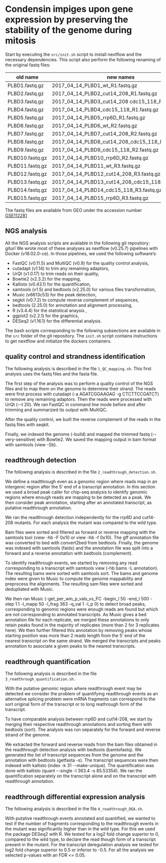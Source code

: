 # Condensin impiges upon gene expression by preserving the stability of the genome during mitosis

Start by executing the `src/init.sh` script to install nextflow and the
necessary dependencies. This script also perform the following renaming of the
original fastq files:

|old name        | new names                                           |
|----------------|-----------------------------------------------------|
|PLBD1.fastq.gz	| 2017_04_14_PLBD1_wt_R1.fastq.gz                      |
|PLBD2.fastq.gz	| 2017_04_14_PLBD2_cut14_208_R1.fastq.gz               |
|PLBD3.fastq.gz	| 2017_04_14_PLBD3_cut14_208 cdc15_118_R1.fastq.gz     |
|PLBD4.fastq.gz	| 2017_04_14_PLBD4_cdc15_118_R1.fastq.gz               |
|PLBD5.fastq.gz	| 2017_04_14_PLBD5_rrp6D_R1.fastq.gz                   |
|PLBD6.fastq.gz	| 2017_04_14_PLBD6_wt_R2.fastq.gz                      |
|PLBD7.fastq.gz	| 2017_04_14_PLBD7_cut14_208_R2.fastq.gz               |
|PLBD8.fastq.gz	| 2017_04_14_PLBD8_cut14_208_cdc15_118_R2.fastq.gz     |
|PLBD9.fastq.gz	| 2017_04_14_PLBD9_cdc15_118_R2.fastq.gz               |
|PLBD10.fastq.gz	| 2017_04_14_PLBD10_rrp6D_R2.fastq.gz                |
|PLBD11.fastq.gz	| 2017_04_14_PLBD11_wt_R3.fastq.gz                   |
|PLBD12.fastq.gz	| 2017_04_14_PLBD12_cut14_208_R3.fastq.gz            |
|PLBD13.fastq.gz	| 2017_04_14_PLBD13_cut14_208_cdc15_118_R3.fastq.gz  |
|PLBD14.fastq.gz	| 2017_04_14_PLBD14_cdc15_118_R3.fastq.gz            |
|PLBD15.fastq.gz	| 2017_04_14_PLBD15_rrp6D_R3.fastq.gz                |

The fastq files are available from GEO under the accession number [GSE112281](https://www.ncbi.nlm.nih.gov/geo/query/acc.cgi?acc=GSE112281)

## NGS analysis

All the NGS analysis scripts are available in the following git repository: giturl
We wrote most of these analyses as nextflow (v0.25.7) pipelines with Docker 
(v18.02.0-ce). In those pipelines, we used the following software’s:

- FastQC (v0.11.5) and MultiQC (v0.9) for the quality control analysis,
- cutadapt (v1.14) to trim any remaining adaptors,
- UrQt (v1.0.17) to trim reads on their quality,
- Bowtie2 (v2.3.2) for the mapping,
- Kallisto (v0.43.1) for the quantification,
- samtools (v1.5) and bedtools (v2.25.0) for various files transformation,
- Music (v6613c53) for the peak detection,
- segkit (v0.7.2) to compute reverse complement of sequences,
- bedtools (2.25.0) for annotation and alignment processing,
- R (v3.4.4) for the statistical anaysis ,
- ggplot2 (v2.2.1) for the graphics,
- DESeq2 (v1.16.1) for the differential analysis.

The bash scripts corresponding to the following subsections are available in 
the `src` folder of the git repository. The `init.sh` script contains 
instructions to get nextflow and initialize the dockers containers.

## quality control and strandness identification

The following analysis is described in the file `1_QC_mapping.sh`.
This first analysis uses the fastq files and the fasta file.

The first step of the analysis was to perform a quality control of the NGS files and to map them on the genome to determine their strand. The reads were first process with cutadapt (-a AGATCGGAAGAG -g CTCTTCCGATCT) to remove any 
remaining adaptors. Then the reads were processed with UrQt (--t 20). We ran
FastQC in command line mode before and after trimming and summarized its
output with MultiQC.

After the quality control, we built the reverse complement of the reads in 
the fastq files with seqkit.

Finally, we indexed the genome (-build) and mapped the trimmed fastq 
(--very-sensitive) with Bowtie2. We saved the mapping output in bam format with samtools (view -Sb).

## readthrough detection

The following analysis is described in the file `2_readthrough_detection.sh`.

We define a readthrough even as a genomic region where reads map in an intergenic
region after the 5’ end of a transcript annotation. In this section we used a
broad peak caller for chip-seq analysis to identify genomic regions where
enough reads are mapping to be detected as a peak. We then consider peak
annotation, starting after an annotated transcript, as putative readthrough 
annotation.

We ran the readthrough detection independently for the rrp6D and cut14-208
mutants. For each analysis the mutant was compared to the wild type.

Bam files were sorted and filtered as forward or reverse mapping with the
samtools tool (view -hb -F 0x10 or view -hb -f 0x10). The gff annotation file
was converted to bed with convert2bed from bedtools. Finally, the genome was
indexed with samtools (faidx) and the annotation file was split into a
forward and a reverse annotation with bedtools (complement).

To identify readthrough events, we started by removing any read
corresponding to a transcript with samtools view (-hb bams -L annotation). The
resulting bams were sorted with samtools sort. The bams and genome index were
given to Music to compute the genome mappability and preprocess the alignments.
The resulting sam files were sorted and dedupliated with Music.

We then ran Music (-get_per_win_p_vals_vs_FC -begin_l 50 -end_l 500 -step 1.1 
-l_mapp 50 -l_frag 363 -q_val 1 -l_p 0) to detect broad peaks, corresponding to
genomic regions were enough reads are found but which are not corresponding to
annotated transcripts. As Music gives a bed annotation file for each replicate,
we merged these annotations to only retain peaks found in the majority of
replicates (more than 2 for 3 replicates here). We then further filtered this
annotation by removing peaks whose starting position was more than 2 reads
length from the 5’ end of the nearest transcript on the same strand. We merged the transcripts and peaks annotation to associate a given peaks to the
nearest transcripts.

## readthrough quantification

The following analysis is described in the file `3_readthrough_quantification.sh`.

With the putative genomic region where readthrough event may be detected we
consider the problem of quantifying readthrough events as an alternative splicing
problem were mRNA fragments can correspond to the sort original form of the transcript or to long reathrough form of the transcript.

To have comparable analysis between rrp6D and cut14-208, we start by merging their respective readthrough annotations and sorting them with bedtools (sort).
The analysis was run separately for the forward and reverse strand of the genome.

We extracted the forward and reverse reads from the bam files obtained in the
readthrough detection analysis with bedtools (bamtofastq). We generated the
list of transcript sequences from the genome and the annotation with bedtools
(getfasta -s). The transcript sequences were then indexed with kallisto (index
-k 31 --make-unique). The quantification was done with kallisto (quant --single
-l 363.4 -s 85.53354). We ran the quantification separately on the transcript alone and on
the transcript with readthrough annotation.

## readthrough differential expression analysis
 
The following analysis is described in the file `4_readthrough_DEA.sh`.

With putative readthrough events annotated and quantified, we wanted to test if
the number of fragments corresponding to the readthrough events in the mutant was
significantly higher than in the wild type. For this we used the package DESeq2
with R. We tested for a log2 fold change superior to 0,
compared to the wild type, to declare the read though form of a transcript 
present in the mutant. For the transcript deregulation analysis we tested for log2
fold change superior to 0.5 or inferior to -0.5. For all the analysis we selected
p-values with an FDR <= 0.05.






























